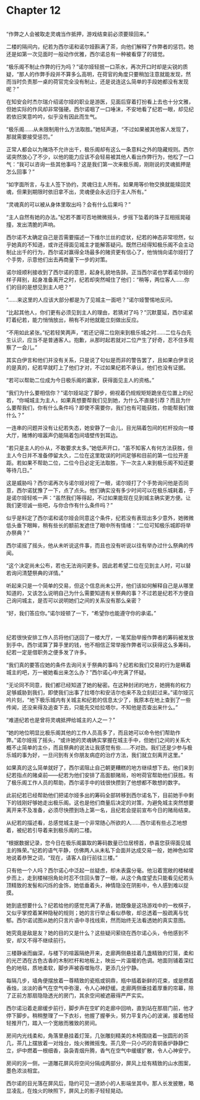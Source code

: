 # Chapter 12

<br>
“作弊之人会被取走灵魂当作抵押，游戏结束前必须要赎回来。”

二楼的隔间内，纪若为西尔诺和诺尔娅斟满了茶，向他们解释了作弊者的惩罚。她还是如第一次见面时一般动作优雅，西尔诺总有一种被看穿了的错觉。

“极乐阁不制止作弊的行为吗？”诺尔娅轻抿一口茶水，再次开口时却是尖锐的质疑，“那人的作弊手段并不算多么高明，在荷官的角度只要稍加注意就能发现，然而当时负责那一桌的荷官完全没有制止，还是说连这么简单的手段她都没有发现呢？”

在知安会时杰尔瑞介绍诺尔娅的职业是游医，见面后穿着打扮看上去也十分文雅，但她实际的作风却非常强硬。西尔诺咽了一口唾沫，不安地看了纪若一眼，却见纪若依旧笑意吟吟，似乎没有因此而生气。

“极乐阁……从未限制用什么方法取胜。”她轻声道，“不过如果被其他客人发现了，那就需要接受惩罚。”

正常人都会以为赌场不允许出千，极乐阁却有这么一条意料之外的隐藏规则。西尔诺突然放心了不少，以他的能力应该不会轻易被其他人看出作弊行为，他松了一口气：“我可以咨询一些其他事吗？这是我们第一次来极乐阁，刚刚说的灵魂抵押是怎么回事？”

“如字面所言，与主人签下协约，灵魂归主人所有。如果用等价物交换就能赎回灵魂，但果到期限时依旧拿不出，灵魂便会永远归于主人所有。”

“灵魂真的可以被从身体里取出吗？会有什么后果吗？”

“主人自然有她的办法。”纪若不置可否地微微摇头，步摇下坠着的珠子互相摇晃碰撞，发出清脆的声响。

西尔诺不太确定自己是否需要描述一下维尔兰丝的症状，纪若的神态非常坦然，似乎她真的不知道，或许还得面见城主才能解答疑问。既然已经得知极乐阁不会主动制止出千的行为，西尔诺对赢得全场最多的赌资更有信心了，他悄悄向诺尔娅打了个手势，示意他们出去再商量下一步的对策。

诺尔娅顺利接收到了西尔诺的意思，起身礼貌地告辞。正当西尔诺也学着诺尔娅的样子拜别，起身准备离开之时，纪若却突然喊住了他们：“稍等，两位客人……你们的目的是想见到主人吧？”

“……来这里的人应该大部分都是为了见城主一面吧？”诺尔娅警惕地反问。

“比起其他人，你们更有必须见到主人的理由，若猜对了吗？”沉默蔓延，西尔诺紧盯着纪若，能力悄悄放出，稍有不对他就能立刻做出反应。

“不用如此紧张。”纪若轻笑两声，“若还记得二位刚来到极乐城之时……二位与白先生认识，应当不是普通客人。抱歉，从那时起若就对二位产生了好奇，忍不住多观察了一会儿。”

其实白伊言和他们并没有关系，只是说了句似是而非的警告罢了，且如果白伊言说的是真的，纪若早就盯上了他们才对，不过如果纪若不承认，他们也没有证据。

“若可以帮助二位成为今日极乐阁的赢家，获得面见主人的资格。”

“我们为什么要相信你？”诺尔娅站定了脚步，俯视着仍规规矩矩跪坐在位置上的纪若，“你喊城主为主人，如果真想要帮我们见到她，为什么不直接引荐？而且为什么要帮我们，你有什么条件吗？即使不需要你，我们也有可能获胜，你能帮我们做什么？”

一连串的问题并没有让纪若失态，她安静了一会儿，目光隔着包间的栏杆投向一楼大厅，赌博的喧嚣声仍能隔着包间墙壁传到耳边。

“若只是主人的仆从，不敢要求太多。”她低声开口，“虽不知客人有何方法获胜，但主人今日并不准备停留太久，二位在这里耽误的时间足够和目前的第一位拉开差距。若如果不帮助二位，二位今日必定无法取胜，下一次主人来到极乐阁不知还要等待几日。”

这是威胁吗？西尔诺再次与诺尔娅对视了一眼，诺尔娅打了个手势询问他是否同意，西尔诺犹豫了一下，点了点头。他们确实没有多少时间可以在极乐城耗着，于是诺尔娅轻咳一声：“虽然我们等得起，不过如果能现在见到城主确实更方便。让我们更坦诚一些吧，与你合作有什么条件吗？”

似乎是料定了西尔诺和诺尔娅会同意这个条件，纪若没有表现出多少意外，她微微低头垂下眼眸，稍有些长的额前发遮住了眼中所有情绪：“二位可知极乐城即将举办祭典？”

西尔诺摇了摇头，他从未听说这件事，而且也没有听说以往有举办过什么祭典的传闻。

“这个决定尚未公布，若也无法询问更多。因此若希望二位在见到主人时，可以替若询问清楚祭典的详情。”

听起来只是一个简单的交易，但这个信息尚未公开，他们该如何解释自己是从哪里知道的，又该怎么说明自己为什么需要知道有关祭典的事？不过若是纪若不方便自己询问城主，是否可以说明她们之间的关系没有那么亲密？

“好，我们答应你。”诺尔娅顿了一下，“希望你也能遵守你的承诺。”

<br>

纪若很快安排工作人员将他们送回了一楼大厅，一笔奖励举报作弊者的筹码被发放到手中。西尔诺算了算手里的钱，他不相信正常举报作弊者可以获得这么多筹码，纪若一定是借职务之便多发了许多。

“我们真的要答应她的条件去询问关于祭典的事吗？纪若和我们交易的行为是瞒着城主的吧，万一被她看出来怎么办？”西尔诺心中充满了怀疑。

“无论同不同意，我们都已经知道了她的秘密。在这种封闭的地方，她拥有的权力足够威胁到我们，即使我们出事了拉塔尔和安洁尔也来不及立刻赶过来。”诺尔娅沉吟片刻，“地下极乐城内有关城主和纪若的信息太少了，我原本在地上查到了一些传闻，还没来得及追查下去，只能先交给拉塔尔，不知他是否查出来什么。”

“难道纪若也是曾将灵魂抵押给城主的人之一？”

“她的地位明显比极乐阁其他的工作人员高多了，而且她可以命令他们帮助作弊。”诺尔娅摇了摇头，“或许她的灵魂确实掌握在城主手中，但她们之间的关系大概不止简单的主仆，而且祭典的说法让我感觉有些……不对劲。我们还是少参与极乐城的事为好，一旦问到有关你朋友病症的治疗方法，我们就立刻离开这里。”

如果真的这么简单就好了，西尔诺阻止自己朝更糟糕的地方继续想下去。他们来到纪若指点的赌桌前——纪若为他们安排了高面额赌局，吩咐荷官帮助他们获胜。有了极乐阁工作人员的帮助，西尔诺手中的钱很快攒到了他想都不敢想的数字。

此前纪若已经帮助他们把诺尔娅多出的筹码全部转移到西尔诺名下，目前她手中剩下的钱刚好够她走出极乐阁。这也是他们商量后决定的对策，为避免城主突然想要离开来不及准备，必须尽快攒到场上第一名，且纪若会提前宣布今日的赌局结束。

从纪若的描述看，总感觉城主是一个非常随心所欲的人……西尔诺有些忐忑地想着，被纪若引导着来到极乐阁的二楼。

“根据数据记录，您今日在极乐阁赢取的筹码数量已位居榜首，恭喜您获得面见城主的殊荣。”纪若的语气平静，仿佛两人从未私下会面并达成交易一般，她神色如常地说着恭贺之词，“现在，请客人自行前往三楼。”

只有他一个人吗？西尔诺心中泛起一丝疑虑，却未表露分毫。他沿着宽敞的楼梯缓步而上，走到楼梯拐角处时忍不住回头瞥了一眼，从这个角度望去只能看见纪若头顶精致的发髻和闪烁的金饰，她低垂着头，神情隐没在阴影中，令人感到难以捉摸。

她到底想要什么？纪若给他的感觉充满了矛盾，她既像是这场游戏中的一枚棋子，又似乎掌控着某种隐秘的规则；她的言行举止看似恭敬，却总透着一股疏离与忧郁。西尔诺试图从她的只言片语中寻找线索，然而始终无法看透她的真实意图。

她究竟是敌是友？她的目的又是什么？这些疑问萦绕在西尔诺心头，令他感到不安，却又不得不继续前行。

三楼静谧而幽深，与楼下的喧嚣隔绝开来，走廊两侧悬挂着几盏精致的灯笼，柔和的光芒洒在古色古香的木制栏杆和地板上，映出一片温暖的色调。地面则铺着深红色的地毯，质地柔软，脚步声被吞噬殆尽，更添几分宁静。

每隔几步，墙角便摆放着一尊精致的瓷瓶或铜鼎，瓶中插着新鲜的花束，或是燃着香烛，淡淡的香气在空气中弥漫，令人心神舒缓。走廊两侧垂挂着厚重的帘幕，除了正前方那扇隐隐透光的房门，其余空间被遮蔽得严严实实。

西尔诺沿着走廊缓步前行，脚步声在空旷的走廊中回响，直到站在那扇门前，他才停下脚步。稍稍整理了一下衣衫，他握了握拳头，努力平复内心的波澜，接着他轻轻推开门，踏入一个宽敞而雅致的房间。

房间内光线柔和，角落里悬挂着灯笼，几张雕刻精美的木椅围绕着一张圆形的茶几，茶几上摆放着一对烛台，烛火微微摇曳。茶几旁一只小巧的青铜香炉静静伫立，炉中燃着一根细香，袅袅青烟升腾，香气在空气中缓缓扩散，令人心神安宁。

房间的另一侧，一道雕花屏风将空间分隔成两部分，屏风上绘有精致的山水图案，墨色浓淡相宜。

西尔诺的目光落在屏风后，隐约可见一道娇小的人影端坐其中。那人长发披散，略显凌乱，在烛火的映照下，屏风上的影子轻轻晃动。
